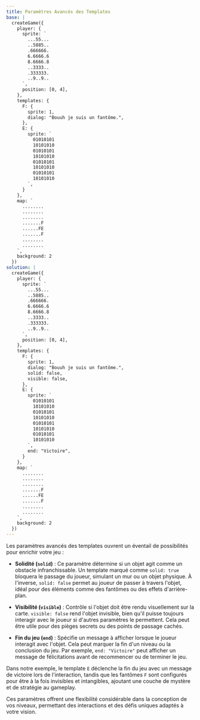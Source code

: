 ```yaml
---
title: Paramètres Avancés des Templates
base: |
  createGame({
    player: {
      sprite: `
        ...55...
        ..5885..
        .666666.
        6.6666.6
        8.6666.8
        ..3333..
        .333333.
        ..9..9..
      `,
      position: [0, 4],
    },
    templates: {
      F: {
        sprite: 1,
        dialog: "Bouuh je suis un fantôme.",
      },
      E: {
        sprite: `
          01010101
          10101010
          01010101
          10101010
          01010101
          10101010
          01010101
          10101010
        `,
      }
    },
    map: `
      ........
      ........
      ........
      .......F
      ......FE
      .......F
      ........
      ........
    `,
    background: 2
  })
solution: |
  createGame({
    player: {
      sprite: `
        ...55...
        ..5885..
        .666666.
        6.6666.6
        8.6666.8
        ..3333..
        .333333.
        ..9..9..
      `,
      position: [0, 4],
    },
    templates: {
      F: {
        sprite: 1,
        dialog: "Bouuh je suis un fantôme.",
        solid: false,
        visible: false,
      },
      E: {
        sprite: `
          01010101
          10101010
          01010101
          10101010
          01010101
          10101010
          01010101
          10101010
        `,
        end: "Victoire",
      }
    },
    map: `
      ........
      ........
      ........
      .......F
      ......FE
      .......F
      ........
      ........
    `,
    background: 2
  })
---
```


Les paramètres avancés des templates ouvrent un éventail de possibilités pour enrichir votre jeu :

- **Solidité (`solid`)** : Ce paramètre détermine si un objet agit comme un obstacle infranchissable. Un template marqué comme `solid: true` bloquera le passage du joueur, simulant un mur ou un objet physique. À l'inverse, `solid: false` permet au joueur de passer à travers l'objet, idéal pour des éléments comme des fantômes ou des effets d'arrière-plan.

- **Visibilité (`visible`)** : Contrôle si l'objet doit être rendu visuellement sur la carte. `visible: false` rend l'objet invisible, bien qu'il puisse toujours interagir avec le joueur si d'autres paramètres le permettent. Cela peut être utile pour des pièges secrets ou des points de passage cachés.

- **Fin du jeu (`end`)** : Spécifie un message à afficher lorsque le joueur interagit avec l'objet. Cela peut marquer la fin d'un niveau ou la conclusion du jeu. Par exemple, `end: "Victoire"` peut afficher un message de félicitations avant de recommencer ou de terminer le jeu.

Dans notre exemple, le template `E` déclenche la fin du jeu avec un message de victoire lors de l'interaction, tandis que les fantômes `F` sont configurés pour être à la fois invisibles et intangibles, ajoutant une couche de mystère et de stratégie au gameplay.

Ces paramètres offrent une flexibilité considérable dans la conception de vos niveaux, permettant des interactions et des défis uniques adaptés à votre vision.
